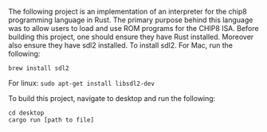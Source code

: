 The following project is an implementation of an interpreter for the chip8 programming language in Rust.
The primary purpose behind this language was to allow users to load and use ROM programs for the CHIP8 ISA.
Before building this project, one should ensure they have Rust installed. 
Moreover also ensure they have sdl2 installed. 
To install sdl2. 
For Mac, run the following:

`brew install sdl2`

For linux:
`sudo apt-get install libsdl2-dev`

To build this project, navigate to desktop and run the following:

```
cd desktop
cargo run [path to file]
```

